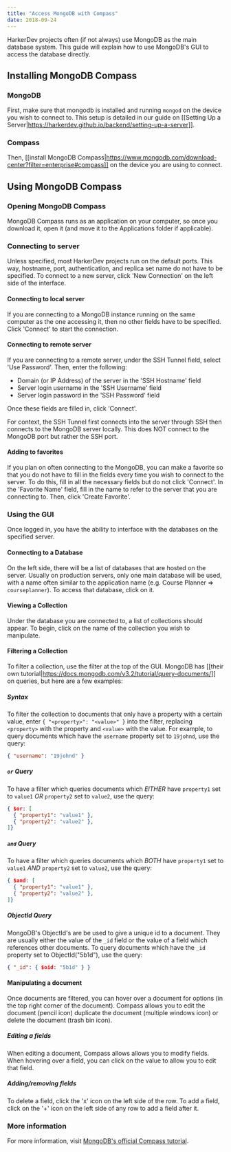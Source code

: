 ```yaml
---
title: "Access MongoDB with Compass"
date: 2018-09-24
---
```


HarkerDev projects often (if not always) use MongoDB as the main database system. This guide will explain how to use MongoDB's GUI to access the database directly.

## Installing MongoDB Compass

### MongoDB

First, make sure that mongodb is installed and running `mongod` on the device you wish to connect to. This setup is detailed in our guide on [[Setting Up a Server|https://harkerdev.github.io/backend/setting-up-a-server]].

### Compass

Then, [[install MongoDB Compass|https://www.mongodb.com/download-center?filter=enterprise#compass]] on the device you are using to connect.

## Using MongoDB Compass

### Opening MongoDB Compass

MongoDB Compass runs as an application on your computer, so once you download it, open it (and move it to the Applications folder if applicable). 

### Connecting to server

Unless specified, most HarkerDev projects run on the default ports. This way, hostname, port, authentication, and replica set name do not have to be specified. To connect to a new server, click 'New Connection' on the left side of the interface.

#### Connecting to local server

If you are connecting to a MongoDB instance running on the same computer as the one accessing it, then no other fields have to be specified. Click 'Connect' to start the connection.

#### Connecting to remote server

If you are connecting to a remote server, under the SSH Tunnel field, select 'Use Password'. Then, enter the following:

- Domain (or IP Address) of the server in the 'SSH Hostname' field
- Server login username in the 'SSH Username' field
- Server login password in the 'SSH Password' field

Once these fields are filled in, click 'Connect'.

For context, the SSH Tunnel first connects into the server through SSH then connects to the MongoDB server locally. This does NOT connect to the MongoDB port but rather the SSH port.

#### Adding to favorites

If you plan on often connecting to the MongoDB, you can make a favorite so that you do not have to fill in the fields every time you wish to connect to the server. To do this, fill in all the necessary fields but do not click 'Connect'. In the 'Favorite Name' field, fill in the name to refer to the server that you are connecting to. Then, click 'Create Favorite'.

### Using the GUI

Once logged in, you have the ability to interface with the databases on the specified server.

#### Connecting to a Database

On the left side, there will be a list of databases that are hosted on the server. Usually on production servers,  only one main database will be used, with a name often similar to the application name (e.g. Course Planner => `courseplanner`). To access that database, click on it.

#### Viewing a Collection

Under the database you are connected to, a list of collections should appear. To begin, click on the name of the collection you wish to manipulate. 

#### Filtering a Collection

To filter a collection, use the filter at the top of the GUI. MongoDB has [[their own tutorial|https://docs.mongodb.com/v3.2/tutorial/query-documents/]] on queries, but here are a few examples:

##### Syntax

To filter the collection to documents that only have a property with a certain value, enter `{ "<property>": "<value>" }` into the filter, replacing `<property>` with the property and `<value>` with the value. For example, to query documents which have the `username` property set to `19johnd`, use the query:

````json
{ "username": "19johnd" }
````

##### `or` Query

To have a filter which queries documents which *EITHER* have `property1` set to `value1` *OR* `property2` set to `value2`, use the query: 

````json
{ $or: [
  { "property1": "value1" }, 
  { "property2": "value2" },
]}
````

##### `and` Query

To have a filter which queries documents which *BOTH* have `property1` set to `value1` *AND* `property2` set to `value2`, use the query: 

````json
{ $and: [
  { "property1": "value1" }, 
  { "property2": "value2" },
]}
````

##### ObjectId Query

MongoDB's ObjectId's are be used to give a unique id to a document. They are usually either the value of the `_id` field or the value of a field which references other documents. To query documents which have the `_id` property set to ObjectId("5b1d"), use the query:

````json
{ "_id": { $oid: "5b1d" } }
````

#### Manipulating a document

Once documents are filtered, you can hover over a document for options (in the top right corner of the document). Compass allows you to edit the document (pencil icon) duplicate the document (multiple windows icon) or delete the document (trash bin icon).

##### Editing a fields

When editing a document, Compass allows allows you to modify fields. When hovering over a field, you can click on the value to allow you to edit that field. 

##### Adding/removing fields 

To delete a field, click the 'x' icon on the left side of the row. To add a field, click on the '+' icon on the left side of any row to add a field after it.

### More information

For more information, visit [MongoDB's official Compass tutorial](https://docs.mongodb.com/compass/master/).
